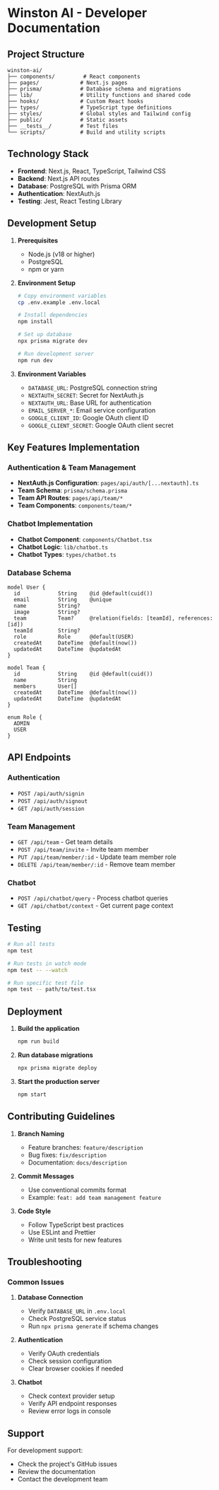 # Winston AI - Developer Documentation

## Project Structure

```
winston-ai/
├── components/         # React components
├── pages/             # Next.js pages
├── prisma/            # Database schema and migrations
├── lib/               # Utility functions and shared code
├── hooks/             # Custom React hooks
├── types/             # TypeScript type definitions
├── styles/            # Global styles and Tailwind config
├── public/            # Static assets
├── __tests__/         # Test files
└── scripts/           # Build and utility scripts
```

## Technology Stack

- **Frontend**: Next.js, React, TypeScript, Tailwind CSS
- **Backend**: Next.js API routes
- **Database**: PostgreSQL with Prisma ORM
- **Authentication**: NextAuth.js
- **Testing**: Jest, React Testing Library

## Development Setup

1. **Prerequisites**
   - Node.js (v18 or higher)
   - PostgreSQL
   - npm or yarn

2. **Environment Setup**
   ```bash
   # Copy environment variables
   cp .env.example .env.local
   
   # Install dependencies
   npm install
   
   # Set up database
   npx prisma migrate dev
   
   # Run development server
   npm run dev
   ```

3. **Environment Variables**
   - `DATABASE_URL`: PostgreSQL connection string
   - `NEXTAUTH_SECRET`: Secret for NextAuth.js
   - `NEXTAUTH_URL`: Base URL for authentication
   - `EMAIL_SERVER_*`: Email service configuration
   - `GOOGLE_CLIENT_ID`: Google OAuth client ID
   - `GOOGLE_CLIENT_SECRET`: Google OAuth client secret

## Key Features Implementation

### Authentication & Team Management

- **NextAuth.js Configuration**: `pages/api/auth/[...nextauth].ts`
- **Team Schema**: `prisma/schema.prisma`
- **Team API Routes**: `pages/api/team/*`
- **Team Components**: `components/team/*`

### Chatbot Implementation

- **Chatbot Component**: `components/Chatbot.tsx`
- **Chatbot Logic**: `lib/chatbot.ts`
- **Chatbot Types**: `types/chatbot.ts`

### Database Schema

```prisma
model User {
  id            String    @id @default(cuid())
  email         String    @unique
  name          String?
  image         String?
  team          Team?     @relation(fields: [teamId], references: [id])
  teamId        String?
  role          Role      @default(USER)
  createdAt     DateTime  @default(now())
  updatedAt     DateTime  @updatedAt
}

model Team {
  id            String    @id @default(cuid())
  name          String
  members       User[]
  createdAt     DateTime  @default(now())
  updatedAt     DateTime  @updatedAt
}

enum Role {
  ADMIN
  USER
}
```

## API Endpoints

### Authentication
- `POST /api/auth/signin`
- `POST /api/auth/signout`
- `GET /api/auth/session`

### Team Management
- `GET /api/team` - Get team details
- `POST /api/team/invite` - Invite team member
- `PUT /api/team/member/:id` - Update team member role
- `DELETE /api/team/member/:id` - Remove team member

### Chatbot
- `POST /api/chatbot/query` - Process chatbot queries
- `GET /api/chatbot/context` - Get current page context

## Testing

```bash
# Run all tests
npm test

# Run tests in watch mode
npm test -- --watch

# Run specific test file
npm test -- path/to/test.tsx
```

## Deployment

1. **Build the application**
   ```bash
   npm run build
   ```

2. **Run database migrations**
   ```bash
   npx prisma migrate deploy
   ```

3. **Start the production server**
   ```bash
   npm start
   ```

## Contributing Guidelines

1. **Branch Naming**
   - Feature branches: `feature/description`
   - Bug fixes: `fix/description`
   - Documentation: `docs/description`

2. **Commit Messages**
   - Use conventional commits format
   - Example: `feat: add team management feature`

3. **Code Style**
   - Follow TypeScript best practices
   - Use ESLint and Prettier
   - Write unit tests for new features

## Troubleshooting

### Common Issues

1. **Database Connection**
   - Verify `DATABASE_URL` in `.env.local`
   - Check PostgreSQL service status
   - Run `npx prisma generate` if schema changes

2. **Authentication**
   - Verify OAuth credentials
   - Check session configuration
   - Clear browser cookies if needed

3. **Chatbot**
   - Check context provider setup
   - Verify API endpoint responses
   - Review error logs in console

## Support

For development support:
- Check the project's GitHub issues
- Review the documentation
- Contact the development team 